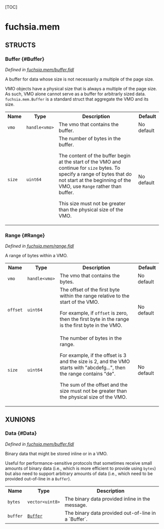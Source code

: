 [TOC]

# fuchsia.mem




## **STRUCTS**

### Buffer {#Buffer}
*Defined in [fuchsia.mem/buffer.fidl](https://fuchsia.googlesource.com/fuchsia/+/master/zircon/system/fidl/fuchsia-mem/buffer.fidl#14)*



 A buffer for data whose size is not necessarily a multiple of the page
 size.

 VMO objects have a physical size that is always a multiple of the page
 size. As such, VMO alone cannot serve as a buffer for arbitrarly sized
 data. `fuchsia.mem.Buffer` is a standard struct that aggregate the VMO
 and its size.


<table>
    <tr><th>Name</th><th>Type</th><th>Description</th><th>Default</th></tr><tr>
            <td><code>vmo</code></td>
            <td>
                <code>handle&lt;vmo&gt;</code>
            </td>
            <td> The vmo that contains the buffer.
</td>
            <td>No default</td>
        </tr><tr>
            <td><code>size</code></td>
            <td>
                <code>uint64</code>
            </td>
            <td> The number of bytes in the buffer.

 The content of the buffer begin at the start of the VMO and continue
 for `size` bytes. To specify a range of bytes that do not start at
 the beginning of the VMO, use `Range` rather than buffer.

 This size must not be greater than the physical size of the VMO.
</td>
            <td>No default</td>
        </tr>
</table>

### Range {#Range}
*Defined in [fuchsia.mem/range.fidl](https://fuchsia.googlesource.com/fuchsia/+/master/zircon/system/fidl/fuchsia-mem/range.fidl#8)*



 A range of bytes within a VMO.


<table>
    <tr><th>Name</th><th>Type</th><th>Description</th><th>Default</th></tr><tr>
            <td><code>vmo</code></td>
            <td>
                <code>handle&lt;vmo&gt;</code>
            </td>
            <td> The vmo that contains the bytes.
</td>
            <td>No default</td>
        </tr><tr>
            <td><code>offset</code></td>
            <td>
                <code>uint64</code>
            </td>
            <td> The offset of the first byte within the range relative to the start of
 the VMO.

 For example, if `offset` is zero, then the first byte in the range is
 the first byte in the VMO.
</td>
            <td>No default</td>
        </tr><tr>
            <td><code>size</code></td>
            <td>
                <code>uint64</code>
            </td>
            <td> The number of bytes in the range.

 For example, if the offset is 3 and the size is 2, and the VMO starts
 with "abcdefg...", then the range contains "de".

 The sum of the offset and the size must not be greater than the
 physical size of the VMO.
</td>
            <td>No default</td>
        </tr>
</table>









## **XUNIONS**

### Data {#Data}
*Defined in [fuchsia.mem/buffer.fidl](https://fuchsia.googlesource.com/fuchsia/+/master/zircon/system/fidl/fuchsia-mem/buffer.fidl#34)*

 Binary data that might be stored inline or in a VMO.

 Useful for performance-sensitive protocols that sometimes receive small
 amounts of binary data (i.e., which is more efficient to provide using
 `bytes`) but also need to support arbitrary amounts of data (i.e., which
 need to be provided out-of-line in a `Buffer`).

<table>
    <tr><th>Name</th><th>Type</th><th>Description</th></tr><tr>
            <td><code>bytes</code></td>
            <td>
                <code>vector&lt;uint8&gt;</code>
            </td>
            <td> The binary data provided inline in the message.
</td>
        </tr><tr>
            <td><code>buffer</code></td>
            <td>
                <code><a class='link' href='#Buffer'>Buffer</a></code>
            </td>
            <td> The binary data provided out-of-line in a `Buffer`.
</td>
        </tr></table>





